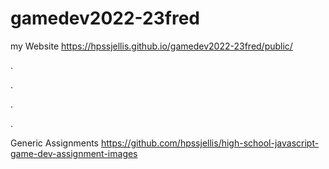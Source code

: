 # gamedev2022-23fred


my Website   https://hpssjellis.github.io/gamedev2022-23fred/public/















.




.





.



.

































Generic Assignments https://github.com/hpssjellis/high-school-javascript-game-dev-assignment-images
